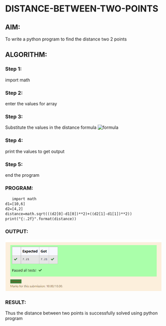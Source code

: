 # DISTANCE-BETWEEN-TWO-POINTS

## AIM:
To write a python program to find the distance two 2 points
## ALGORITHM:
### Step 1: 
import math
### Step 2: 
enter the values for array
### Step 3: 
Substitute the values in the distance formula  ![formula](/formula.jpg)
### Step 4:
print the values to get output
### Step 5:
end the program 
### PROGRAM:
~~~
   import math
d1=[10,6]
d2=[4,2]
distance=math.sqrt(((d2[0]-d1[0])**2)+((d2[1]-d1[1])**2))
print("{:.2f}".format(distance))
~~~

  


### OUTPUT:
![git logo](circulateoutput.png)



### RESULT:
Thus the distance between two points is successfully solved using python program
